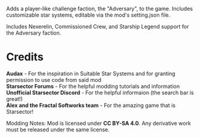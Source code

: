 Adds a player-like challenge faction, the "Adversary", to the game. Includes customizable star systems, editable via the mod's setting.json file.

Includes Nexerelin, Commissioned Crew, and Starship Legend support for the Adversary faction.

# Credits
<b>Audax</b> - For the inspiration in Suitable Star Systems and for granting permission to use code from said mod<br>
<b>Starsector Forums</b> - For the helpful modding tutorials and information<br>
<b>Unofficial Starsector Discord</b> - For the helpful informaion (the search bar is great!)<br>
<b>Alex and the Fractal Softworks team</b> - For the amazing game that is Starsector!<br>

Modding Notes: Mod is licensed under <b>CC BY-SA 4.0</b>. Any derivative work must be released under the same license.
